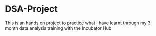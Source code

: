 # DSA-Project
This is an hands on project to practice what I have learnt through my 3 month data analysis training with the Incubator Hub
